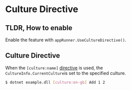 # Culture Directive

## TLDR, How to enable 
Enable the feature with `appRunner.UseCultureDirective()`.

## Culture Directive

When the `[culture:name]` [directive](../Extensibility/directives.md) is used, the `CultureInfo.CurrentCulture`is set to the specified culture.

```bash
$ dotnet example.dll [culture:en-gb] Add 1 2
```
